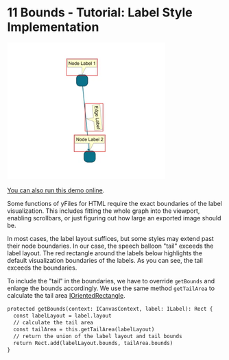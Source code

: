 <!--
 //////////////////////////////////////////////////////////////////////////////
 // @license
 // This file is part of yFiles for HTML.
 // Use is subject to license terms.
 //
 // Copyright (c) by yWorks GmbH, Vor dem Kreuzberg 28,
 // 72070 Tuebingen, Germany. All rights reserved.
 //
 //////////////////////////////////////////////////////////////////////////////
-->
# 11 Bounds - Tutorial: Label Style Implementation

<img src="../../../doc/demo-thumbnails/tutorial-style-implementation-label-bounds.webp" alt="demo-thumbnail" height="320"/>

[You can also run this demo online](https://www.yworks.com/demos/tutorial-style-implementation-label/11-bounds/).

Some functions of yFiles for HTML require the exact boundaries of the label visualization. This includes fitting the whole graph into the viewport, enabling scrollbars, or just figuring out how large an exported image should be.

In most cases, the label layout suffices, but some styles may extend past their node boundaries. In our case, the speech balloon "tail" exceeds the label layout. The red rectangle around the labels below highlights the default visualization boundaries of the labels. As you can see, the tail exceeds the boundaries.

To include the "tail" in the boundaries, we have to override `getBounds` and enlarge the bounds accordingly. We use the same method `getTailArea` to calculate the tail area [IOrientedRectangle](https://docs.yworks.com/yfileshtml/#/api/IOrientedRectangle).

```
protected getBounds(context: ICanvasContext, label: ILabel): Rect {
  const labelLayout = label.layout
  // calculate the tail area
  const tailArea = this.getTailArea(labelLayout)
  // return the union of the label layout and tail bounds
  return Rect.add(labelLayout.bounds, tailArea.bounds)
}
```
